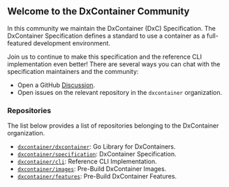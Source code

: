 ## Welcome to the DxContainer Community

In this community we maintain the DxContainer (DxC) Specification. The DxContainer Specification defines a standard to use a container as a full-featured development environment.

Join us to continue to make this specification and the reference CLI implementation even better! There are several ways you can chat with the specification maintainers and the community:

- Open a GitHub [Discussion](https://github.com/dxcontainer/.github/discussions).
- Open issues on the relevant repository in the `dxcontainer` organization.

### Repositories

The list below provides a list of repositories belonging to the DxContainer organization.

- [`dxcontainer/dxcontainer`](https://github.com/dxcontainer/dxcontainer): Go Library for DxContainers.
- [`dxcontainer/specification`](https://github.com/dxcontainer/specification): DxContainer Specification.
- [`dxcontainer/cli`](https://github.com/dxcontainer/cli): Reference CLI Implementation.
- [`dxcontainer/images`](https://github.com/dxcontainer/images): Pre-Build DxContainer Images.
- [`dxcontainer/features`](https://github.com/dxcontainer/features): Pre-Build DxContainer Features.